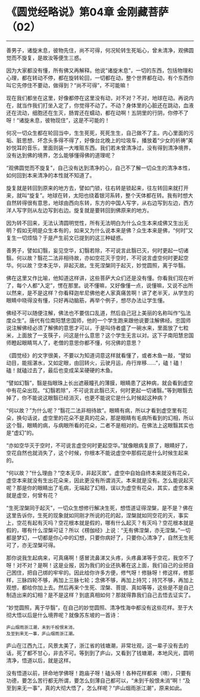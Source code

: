 # 《圆觉经略说》第04章 金刚藏菩萨（02）

------

善男子，诸旋末息，彼物先住，尚不可得，何况轮转生死垢心，曾未清净，观佛圆觉而不旋复，是故汝等便生三惑。

因为大家都没有懂，所有佛又再解释。他说“诸旋末息”，一切的东西，包括物理和心理，都在转动不停，都在旋转轮回，一切都在动，整个世界都在动，有个东西你叫它先停住不要动，做得到？“尚不可得”，不可能嘛！

现在我们都坐在这里，好像都停在这里没有动，对不对？不对，地球在动。再说内在，就当作我们打坐入定了，你觉得不动了。不动？身体里的心脏还在跳动，血液还在流动，细胞还在生灭，肠胃还在蠕动，都在动啊！五阴里的行阴，你停不了呀！“诸旋未息，彼物现住”，这是不可能的！

何况一切众生都在轮回当中，生生死死，死死生生，自己做不了主。内心里面的污垢、脏思想、坏念头多得不得了，好像台北晚上的垃圾车，播放着“少女的祈祷”美妙悦耳的音乐，里面则装一大堆赃东西。我们若未曾清净过，没有得到清净境界，没有达到佛的境界，怎么能够懂得佛的道理呢？

“观佛圆觉而不旋复”，自己没有达到清净的心，自己不了解一切众生的清净本性，如何回到本来清净的本性就不知道了。

旋复就是转回到原来的地方去，譬如门锁，往右转是锁起来，往左转回来就打开来，就叫“旋复”。地球在转，太阳也绕着银河系转，整个天体都在转。我有时想大自然转得很有意思，地球由西向东转，东方的中国人写字，从右边写到左边，西方洋人写字则从左边写到右边。旋复就是要转回到佛原来的地方。

因为转不回来，无法认清圆明觉性，所有无法明白为什么众生本来成佛又生出无明？假如无明是众生本有的，如来又为什么说本来是佛？众生本来是佛，“何时”又复生一切烦恼？于是产生前文已提到的这三种疑惑。

善男子，譬如幻翳，妄见空华，幻翳若除，不可说言此翳已灭，何时更起一切诸翳。何以故？翳花二法非相待故，亦如空花灭于空时，不可说言虚空何时更起空华。何以故？空本无华，非起灭故。生死涅槃同于起灭，妙觉圆照，离于华翳。

佛在这里又作比喻，他知道这样讲，这些菩萨大众们还是没有懂。你看我们现在听了，每个人都“入定”，愣在那里。说不懂嘛，又好像懂一点，说懂嘛，又说不出所以然来，是不是这样？你看释迦牟尼佛他老人家真痛苦啊！讲了老半天，从学生的眼睛中晓得没有懂，只好再动脑筋，再举个例子，想尽办法让学生懂。

佛经不可以随便注解，佛法也不要信口乱道，然后自己冠上美丽的名称叫作“弘法度众生”。唐代有位南阳慧忠国师，他的一个学生跑来跟他说要注解佛经。忠国师说注解佛经必须了解佛的意思才可以，于是叫侍者盛了一碗水来，里面放了七粒米，上面放了一支筷子，问这是什么意思？这个学生无言以对。这下子南阳慧忠国师瞪起眼睛骂人了，老僧的意思你都不懂，何况佛的意思？

《圆觉经》的文字很美，不要以为知道词意这样就看懂了，或者木鱼一敲，“譬如动目，能摇湛水，又如定眼，由回转火，云驶月运，舟行岸移......”，磕！磕！磕！就磕过去了，最后也变成呆呆硬硬的木鱼。

“譬如幻翳”，翳是指眼珠上长出遮蔽瞳孔的薄膜，眼睛患了这种病，就会看到虚空中有花朵出现。“幻翳若除”，不可说言此翳已灭，何时更起一切诸翳。”等到眼翳去掉了，你不能说这眼翳已经消灭，也更不能说它是什么时候起这种病？

“何以故？”为什么呢？“翳花二法非相待故”。眼睛有病，所以才看到虚空里有花朵，换句话说，虚空里的花朵不是真的花朵，那是眼睛有毛病所看到的幻相，所以这个翳，眼睛的病，与病眼所看的花朵，二者不是相对的。在佛法上这眼翳其实也是“虚幻”的。

“亦如空华灭于空时，不可说言虚空何时更起空华。”就像眼病复原了，眼睛好了，空花自然也就消失了，这个时候，你根本不能说虚空中那假花是什么时候生起来的。

“何以故？”什么理由？“空本无华，非起灭故”。虚空中自始自终本来就没有花朵，虚空本来就没有生出花朵来，因此更没有所谓消灭。本来就是没有。怎么能说起灭呢？那是你的眼睛出了毛病，无端起了幻相，误以为虚空有花朵，其实，虚空本来就是虚空，何曾有花？

“生死涅槃同于起灭”，一切众生想修行解决生死，想悟道证得涅槃，是不是？佛在这里告诉你，生死的现象就如同刚才所说的花的起，涅槃就如同空花的灭，事实上，空花有起有灭吗？空花根本就是假的，哪有什么起灭？有灭吗？空花根本就是假的，哪有什么涅槃可证？所以《楞伽经》上说：“无有佛涅槃，亦无涅槃。”一切都是梦幻，一切都是你心中的幻想，只要你病好了，只要你心清净了，自然无生死可了，亦无涅槃可得。

那你说我生起病来，可真痛啊！感冒流鼻涕又头疼，头疼鼻涕等于空花，我空不了呀！对不对？是啊！这是业报，因为我们的业还执著在这上面，我们自己的业把自己困住，把自己绑的牢牢的。因此给你许多方便，修气呀！修脉呀！修这样，修那样，三脉四轮不够，再加上三脉七轮；念佛不够，再加上持咒；持咒不够，再加上观想，都给你加上去。然后再来个生死、涅槃、菩提、真如等等，这些是不是自己制造出来的幻相？是不是这样？到底真相如何？那就得靠我们自己去悟去证实了。

“妙觉圆照，离于华翳”，在自己的妙觉圆照、清净性海中都没有这些花样。至于大彻大悟以后是什么境界呢？就像苏东坡的一首诗：

```
庐山烟雨浙江潮，未到千般恨末消，
及至到来无一事，庐山烟雨浙江潮。
```

庐山在江西九江，风景太美了，浙江省的钱塘潮，非常壮观，这一辈子没有去的话，死了都不甘心，非去不可。等到到了庐山，又看到了钱塘潮，本地风光，圆明清净，悟道以后，就是这样。

没有悟道以前，拼命地学佛呀！跑庙子呀！磕头呀！各种花样都来（唷），只要有功德，要怎么苦行都无所谓，要怎么刻薄自己都可以，“未到千般恨未消”啊！“及至到来无一事”，真的大彻大悟了，怎么样呢？“庐山烟雨浙江潮”，原来如此。
